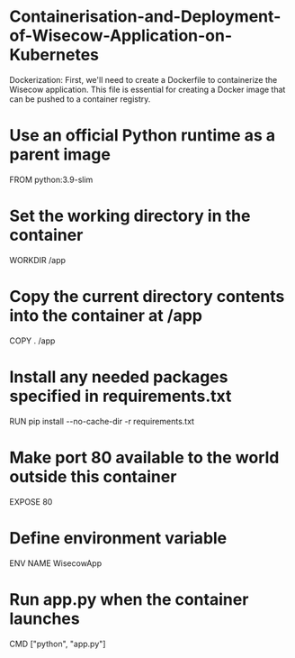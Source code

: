 # Containerisation-and-Deployment-of-Wisecow-Application-on-Kubernetes
Dockerization: First, we'll need to create a Dockerfile to containerize the Wisecow application. This file is essential for creating a Docker image that can be pushed to a container registry.
# Use an official Python runtime as a parent image
FROM python:3.9-slim

# Set the working directory in the container
WORKDIR /app

# Copy the current directory contents into the container at /app
COPY . /app

# Install any needed packages specified in requirements.txt
RUN pip install --no-cache-dir -r requirements.txt

# Make port 80 available to the world outside this container
EXPOSE 80

# Define environment variable
ENV NAME WisecowApp

# Run app.py when the container launches
CMD ["python", "app.py"]

